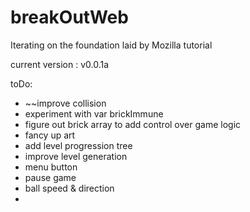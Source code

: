 # breakOutWeb
Iterating on the foundation laid by Mozilla tutorial

current version : v0.0.1a

toDo:
- ~~improve collision
- experiment with var brickImmune
- figure out brick array to add control over game logic
- fancy up art
- add level progression tree
- improve level generation
- menu button
- pause game
- ball speed & direction
-
